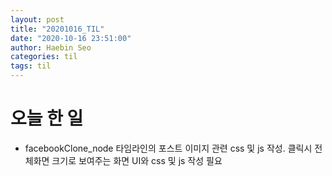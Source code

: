 ```yaml
---
layout: post
title: "20201016_TIL"
date: "2020-10-16 23:51:00"
author: Haebin Seo
categories: til
tags: til
---
```

# 오늘 한 일
- facebookClone_node 타임라인의 포스트 이미지 관련 css 및 js 작성. 클릭시 전체화면 크기로 보여주는 화면 UI와 css 및 js 작성 필요